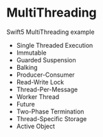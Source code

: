 # MultiThreading
Swift5 MultiThreading example


* Single Threaded Execution
* Immutable
* Guarded Suspension
* Balking
* Producer-Consumer
* Read-Write Lock
* Thread-Per-Message
* Worker Thread
* Future
* Two-Phase Termination
* Thread-Specific Storage
* Active Object
